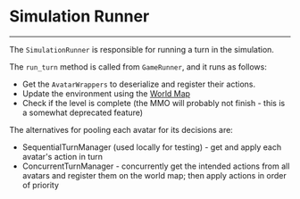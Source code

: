 # Simulation Runner

---



The `SimulationRunner` is responsible for running a turn in the simulation. 

The `run_turn` method is called from `GameRunner`, and it runs as follows:

* Get the `AvatarWrappers` to deserialize and register their actions. 
* Update the environment using the [World Map](world-map.md)
* Check if the level is complete (the MMO will probably not finish - this is a somewhat deprecated feature) 

The alternatives for pooling each avatar for its decisions are:
* SequentialTurnManager (used locally for testing) - get and apply each avatar's action in turn 
* ConcurrentTurnManager - concurrently get the intended actions from all avatars and register them on the world map; then apply actions in order of priority


